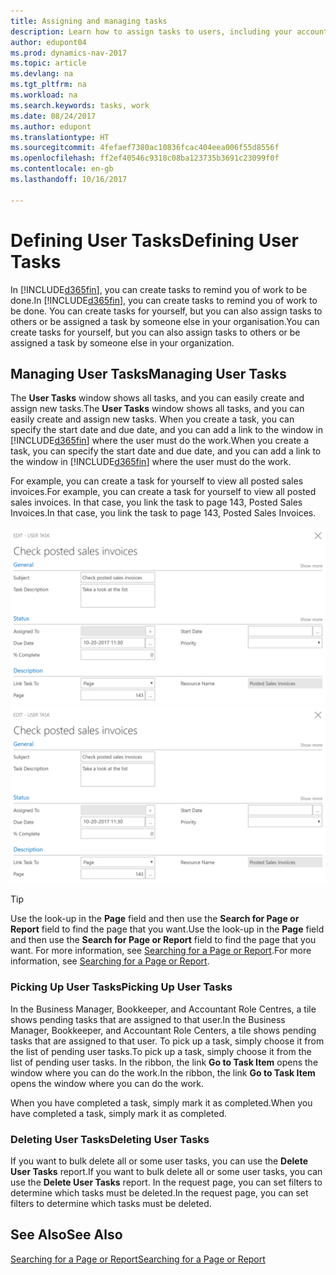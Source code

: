 ```yaml
---
title: Assigning and managing tasks
description: Learn how to assign tasks to users, including your accountant, in Dynamics NAV
author: edupont04
ms.prod: dynamics-nav-2017
ms.topic: article
ms.devlang: na
ms.tgt_pltfrm: na
ms.workload: na
ms.search.keywords: tasks, work
ms.date: 08/24/2017
ms.author: edupont
ms.translationtype: HT
ms.sourcegitcommit: 4fefaef7380ac10836fcac404eea006f55d8556f
ms.openlocfilehash: ff2ef40546c9318c08ba123735b3691c23099f0f
ms.contentlocale: en-gb
ms.lasthandoff: 10/16/2017

---
```

# <a name="defining-user-tasks"></a><span data-ttu-id="346f5-103">Defining User Tasks</span><span class="sxs-lookup"><span data-stu-id="346f5-103">Defining User Tasks</span></span>
<span data-ttu-id="346f5-104">In [!INCLUDE[d365fin](includes/d365fin_md.md)], you can create tasks to remind you of work to be done.</span><span class="sxs-lookup"><span data-stu-id="346f5-104">In [!INCLUDE[d365fin](includes/d365fin_md.md)], you can create tasks to remind you of work to be done.</span></span> <span data-ttu-id="346f5-105">You can create tasks for yourself, but you can also assign tasks to others or be assigned a task by someone else in your organisation.</span><span class="sxs-lookup"><span data-stu-id="346f5-105">You can create tasks for yourself, but you can also assign tasks to others or be assigned a task by someone else in your organization.</span></span>  

## <a name="managing-user-tasks"></a><span data-ttu-id="346f5-106">Managing User Tasks</span><span class="sxs-lookup"><span data-stu-id="346f5-106">Managing User Tasks</span></span>
<span data-ttu-id="346f5-107">The **User Tasks** window shows all tasks, and you can easily create and assign new tasks.</span><span class="sxs-lookup"><span data-stu-id="346f5-107">The **User Tasks** window shows all tasks, and you can easily create and assign new tasks.</span></span> <span data-ttu-id="346f5-108">When you create a task, you can specify the start date and due date, and you can add a link to the window in [!INCLUDE[d365fin](includes/d365fin_md.md)] where the user must do the work.</span><span class="sxs-lookup"><span data-stu-id="346f5-108">When you create a task, you can specify the start date and due date, and you can add a link to the window in [!INCLUDE[d365fin](includes/d365fin_md.md)] where the user must do the work.</span></span>  

<span data-ttu-id="346f5-109">For example, you can create a task for yourself to view all posted sales invoices.</span><span class="sxs-lookup"><span data-stu-id="346f5-109">For example, you can create a task for yourself to view all posted sales invoices.</span></span> <span data-ttu-id="346f5-110">In that case, you link the task to page 143, Posted Sales Invoices.</span><span class="sxs-lookup"><span data-stu-id="346f5-110">In that case, you link the task to page 143, Posted Sales Invoices.</span></span>  

<span data-ttu-id="346f5-111">![Example of a User Task](media/across-user-tasks/sample-user-task.png "Example of a user task")</span><span class="sxs-lookup"><span data-stu-id="346f5-111">![Example of a User Task](media/across-user-tasks/sample-user-task.png "Example of a user task")</span></span>

> [!TIP]  
>  <span data-ttu-id="346f5-112">Use the look-up in the **Page** field and then use the **Search for Page or Report** field to find the page that you want.</span><span class="sxs-lookup"><span data-stu-id="346f5-112">Use the look-up in the **Page** field and then use the **Search for Page or Report** field to find the page that you want.</span></span> <span data-ttu-id="346f5-113">For more information, see [Searching for a Page or Report](ui-search.md).</span><span class="sxs-lookup"><span data-stu-id="346f5-113">For more information, see [Searching for a Page or Report](ui-search.md).</span></span>  

### <a name="picking-up-user-tasks"></a><span data-ttu-id="346f5-114">Picking Up User Tasks</span><span class="sxs-lookup"><span data-stu-id="346f5-114">Picking Up User Tasks</span></span>
<span data-ttu-id="346f5-115">In the Business Manager, Bookkeeper, and Accountant Role Centres, a tile shows pending tasks that are assigned to that user.</span><span class="sxs-lookup"><span data-stu-id="346f5-115">In the Business Manager, Bookkeeper, and Accountant Role Centers, a tile shows pending tasks that are assigned to that user.</span></span> <span data-ttu-id="346f5-116">To pick up a task, simply choose it from the list of pending user tasks.</span><span class="sxs-lookup"><span data-stu-id="346f5-116">To pick up a task, simply choose it from the list of pending user tasks.</span></span> <span data-ttu-id="346f5-117">In the ribbon, the link **Go to Task Item** opens the window where you can do the work.</span><span class="sxs-lookup"><span data-stu-id="346f5-117">In the ribbon, the link **Go to Task Item** opens the window where you can do the work.</span></span>  

<span data-ttu-id="346f5-118">When you have completed a task, simply mark it as completed.</span><span class="sxs-lookup"><span data-stu-id="346f5-118">When you have completed a task, simply mark it as completed.</span></span>  

### <a name="deleting-user-tasks"></a><span data-ttu-id="346f5-119">Deleting User Tasks</span><span class="sxs-lookup"><span data-stu-id="346f5-119">Deleting User Tasks</span></span>
<span data-ttu-id="346f5-120">If you want to bulk delete all or some user tasks, you can use the **Delete User Tasks** report.</span><span class="sxs-lookup"><span data-stu-id="346f5-120">If you want to bulk delete all or some user tasks, you can use the **Delete User Tasks** report.</span></span> <span data-ttu-id="346f5-121">In the request page, you can set filters to determine which tasks must be deleted.</span><span class="sxs-lookup"><span data-stu-id="346f5-121">In the request page, you can set filters to determine which tasks must be deleted.</span></span>  

## <a name="see-also"></a><span data-ttu-id="346f5-122">See Also</span><span class="sxs-lookup"><span data-stu-id="346f5-122">See Also</span></span>
[<span data-ttu-id="346f5-123">Searching for a Page or Report</span><span class="sxs-lookup"><span data-stu-id="346f5-123">Searching for a Page or Report</span></span>](ui-search.md)  

